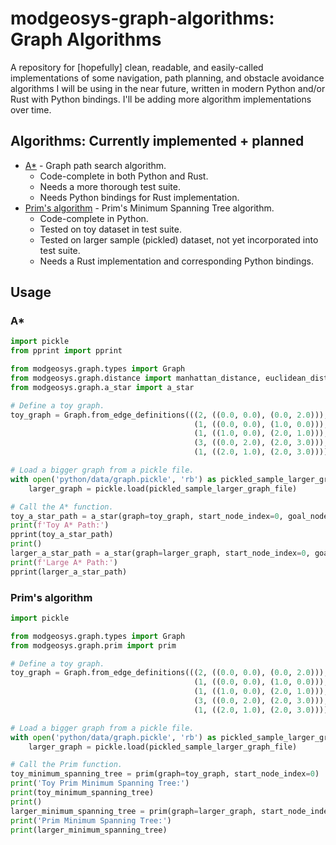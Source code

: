 # modgeosys-graph-algorithms: Graph Algorithms

A repository for [hopefully] clean, readable, and easily-called implementations of some navigation,
path planning, and obstacle avoidance algorithms I will be using in the near future, written in modern
Python and/or Rust with Python bindings. I'll be adding more algorithm implementations over time.

## Algorithms: Currently implemented + planned
* [A*](https://en.wikipedia.org/wiki/A*_search_algorithm) - Graph path search algorithm.
  * Code-complete in both Python and Rust.
  * Needs a more thorough test suite.
  * Needs Python bindings for Rust implementation.
* [Prim's algorithm](https://en.wikipedia.org/wiki/Prim's_algorithm) - Prim's Minimum Spanning Tree algorithm.
  * Code-complete in Python.
  * Tested on toy dataset in test suite.
  * Tested on larger sample (pickled) dataset, not yet incorporated into test suite.
  * Needs a Rust implementation and corresponding Python bindings.

## Usage

### A\*

```python
import pickle
from pprint import pprint

from modgeosys.graph.types import Graph
from modgeosys.graph.distance import manhattan_distance, euclidean_distance
from modgeosys.graph.a_star import a_star

# Define a toy graph.
toy_graph = Graph.from_edge_definitions(((2, ((0.0, 0.0), (0.0, 2.0))),
                                         (1, ((0.0, 0.0), (1.0, 0.0))),
                                         (1, ((1.0, 0.0), (2.0, 1.0))),
                                         (3, ((0.0, 2.0), (2.0, 3.0))),
                                         (1, ((2.0, 1.0), (2.0, 3.0)))))

# Load a bigger graph from a pickle file.
with open('python/data/graph.pickle', 'rb') as pickled_sample_larger_graph_file:
    larger_graph = pickle.load(pickled_sample_larger_graph_file)

# Call the A* function.
toy_a_star_path = a_star(graph=toy_graph, start_node_index=0, goal_node_index=4, heuristic_distance=manhattan_distance)
print(f'Toy A* Path:')
pprint(toy_a_star_path)
print()
larger_a_star_path = a_star(graph=larger_graph, start_node_index=0, goal_node_index=4, heuristic_distance=manhattan_distance)
print(f'Large A* Path:')
pprint(larger_a_star_path)
```

### Prim's algorithm

```python
import pickle

from modgeosys.graph.types import Graph
from modgeosys.graph.prim import prim

# Define a toy graph.
toy_graph = Graph.from_edge_definitions(((2, ((0.0, 0.0), (0.0, 2.0))),
                                         (1, ((0.0, 0.0), (1.0, 0.0))),
                                         (1, ((1.0, 0.0), (2.0, 1.0))),
                                         (3, ((0.0, 2.0), (2.0, 3.0))),
                                         (1, ((2.0, 1.0), (2.0, 3.0)))))

# Load a bigger graph from a pickle file.
with open('python/data/graph.pickle', 'rb') as pickled_sample_larger_graph_file:
    larger_graph = pickle.load(pickled_sample_larger_graph_file)

# Call the Prim function.
toy_minimum_spanning_tree = prim(graph=toy_graph, start_node_index=0)
print('Toy Prim Minimum Spanning Tree:')
print(toy_minimum_spanning_tree)
print()
larger_minimum_spanning_tree = prim(graph=larger_graph, start_node_index=0)
print('Prim Minimum Spanning Tree:')
print(larger_minimum_spanning_tree)
```